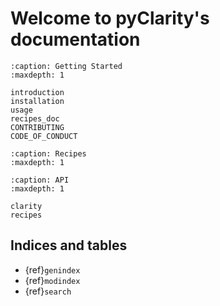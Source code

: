 # Welcome to pyClarity's documentation

```{toctree}
:caption: Getting Started
:maxdepth: 1

introduction
installation
usage
recipes_doc
CONTRIBUTING
CODE_OF_CONDUCT
```

```{toctree}
:caption: Recipes
:maxdepth: 1
```

```{toctree}
:caption: API
:maxdepth: 1

clarity
recipes
```

## Indices and tables

- {ref}`genindex`
- {ref}`modindex`
- {ref}`search`

